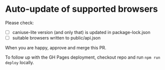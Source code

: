 # Auto-update of supported browsers

Please check:

- [ ] caniuse-lite version (and only that) is updated in package-lock.json
- [ ] suitable browsers written to public/api.json

When you are happy, approve and merge this PR.

To follow up with the GH Pages deployment, checkout repo and run `npm run deploy` locally.
